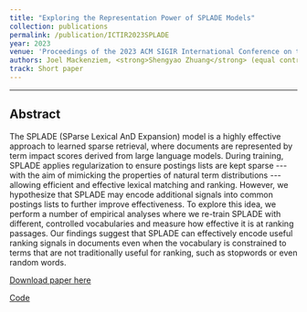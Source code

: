 ```yaml
---
title: "Exploring the Representation Power of SPLADE Models"
collection: publications
permalink: /publication/ICTIR2023SPLADE
year: 2023
venue: 'Proceedings of the 2023 ACM SIGIR International Conference on the Theory of Information Retrieval (ICTIR ’23)'
authors: Joel Mackenziem, <strong>Shengyao Zhuang</strong> (equal contribution), Guido Zuccon
track: Short paper
---
```

---

## Abstract
The SPLADE (SParse Lexical AnD Expansion) model is a highly effective approach to learned sparse retrieval, where documents are represented by term impact scores derived from large language models.
During training, SPLADE applies regularization to ensure postings lists are kept sparse --- with the aim of mimicking the properties of natural term distributions --- allowing efficient and effective lexical matching and ranking.
However, we hypothesize that SPLADE may encode additional signals into common postings lists to further improve effectiveness.
To explore this idea, we perform a number of empirical analyses where we re-train SPLADE with different, controlled vocabularies and measure how effective it is at ranking passages.
Our findings suggest that SPLADE can effectively encode useful ranking signals in documents even when the vocabulary is constrained to terms that are not traditionally useful for ranking, such as stopwords or even random words.

[Download paper here](https://arxiv.org/pdf/2306.16680.pdf)

[Code](https://github.com/ielab/understanding-splade)

